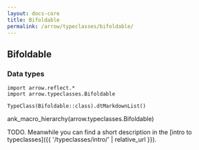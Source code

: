 ```yaml
---
layout: docs-core
title: Bifoldable
permalink: /arrow/typeclasses/bifoldable/
---
```


## Bifoldable




### Data types

```kotlin:ank:replace
import arrow.reflect.*
import arrow.typeclasses.Bifoldable

TypeClass(Bifoldable::class).dtMarkdownList()
```

ank_macro_hierarchy(arrow.typeclasses.Bifoldable)

TODO. Meanwhile you can find a short description in the [intro to typeclasses]({{ '/typeclasses/intro/' | relative_url }}).
